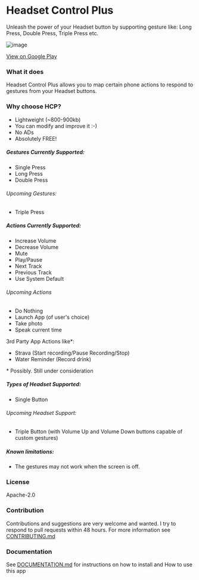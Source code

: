 Headset Control Plus
====
Unleash the power of your Headset button by supporting gesture like: Long Press, Double Press, Triple Press etc.

![image](https://raw.githubusercontent.com/nadchif/headset-control-plus/master/extra/Screenshot1_small.jpg)

[View on Google Play](#)

### What it does
Headset Control Plus allows you to map certain phone actions to respond to gestures from your Headset buttons.

### Why choose HCP?

* Lightweight (~800-900kb)
* You can modify and improve it :-)
* No ADs
* Absolutely FREE!

##### Gestures Currently Supported:
* Single Press
* Long Press
* Double Press

###### Upcoming Gestures:
* Triple Press

##### Actions Currently Supported:
* Increase Volume
* Decrease Volume
* Mute 
* Play/Pause
* Next Track
* Previous Track
* Use System Default

###### Upcoming Actions
* Do Nothing
* Launch App (of user's choice)
* Take photo
* Speak current time

3rd Party App Actions like*:
* Strava (Start recording/Pause Recording/Stop)
* Water Reminder (Record drink)

\* Possibly. Still under consideration

##### Types of Headset Supported:
* Single Button

###### Upcoming Headset Support:
* Triple Button (with Volume Up and Volume Down buttons capable of custom gestures)

##### Known limitations:
* The gestures may not work when the screen is off.

### License
Apache-2.0

### Contribution
Contributions and suggestions are very welcome and wanted. I try to respond to pull requests within 48 hours. For more information see [CONTRIBUTING.md](#)

### Documentation
See [DOCUMENTATION.md](#) for instructions on how to install and How to use this app

